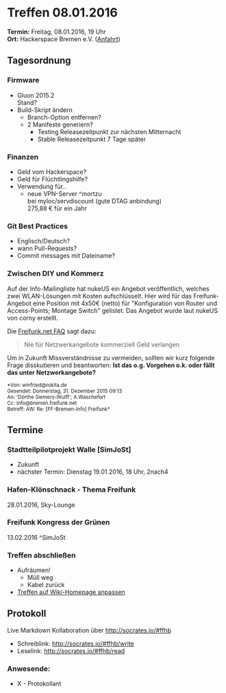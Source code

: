 # Treffen 08.01.2016
**Termin:** Freitag, 08.01.2016, 19 Uhr  
**Ort:** Hackerspace Bremen e.V. ([Anfahrt](https://www.hackerspace-bremen.de/anfahrt/))

## Tagesordnung
### Firmware
- Gluon 2015.2  
  Stand?
- Build-Skript ändern
    - Branch-Option entfernen?
    - 2 Manifeste generiern?
        - Testing Releasezeitpunkt zur nächsten Mitternacht  
        - Stable Releasezeitpunkt 7 Tage später

### Finanzen
- Geld vom Hackerspace?
- Geld für Flüchtlingshilfe?
- Verwendung für..
    - neue VPN-Server ^mortzu  
      bei myloc/servdiscount (gute DTAG anbindung)  
      275,88 € für ein Jahr 

### Git Best Practices
- Englisch/Deutsch?
- wann Pull-Requests?
- Commit messages mit Dateiname?

### Zwischen DIY und Kommerz

Auf der Info-Mailingliste hat nukeUS ein Angebot veröffentlich, welches zwei WLAN-Lösungen mit Kosten aufschlüsselt. Hier wird für das Freifunk-Angebot eine Position mit 4x50€ (netto) für "Konfiguration von Router und Access-Points; Montage Switch" gelistet. Das Angebot wurde laut nukeUS von corny erstellt.

Die [Freifunk.net FAQ](https://freifunk.net/worum-geht-es/haufige-fragen) sagt dazu:
> Nie für Netzwerkangebote kommerziell Geld verlangen

Um in Zukunft Missverständnisse zu vermeiden, sollten wir kurz folgende Frage disskutieren und beantworten: 
**Ist das o.g. Vorgehen o.k. oder fällt das unter Netzwerkangebote?**

<small>
*Von: winfried@rokita.de<br/>
Gesendet: Donnerstag, 31. Dezember 2015 09:13<br/>
An: 'Dörthe Siemers-Wulff'; A.Waschefort<br/>
Cc: info@bremen.freifunk.net<br/>
Betreff: AW: Re: [FF-Bremen-Info] Freifunk*
</small>

## Termine
### Stadtteilpilotprojekt Walle [SimJoSt]
* Zukunft
* nächster Termin: Dienstag 19.01.2016, 18 Uhr, 2nach4

### Hafen-Klönschnack - Thema Freifunk
28.01.2016, Sky-Lounge

### Freifunk Kongress der Grünen
13.02.2016 ^SimJoSt


### Treffen abschließen
* Aufräumen!
  * Müll weg
  * Kabel zurück
* [Treffen auf Wiki-Homepage anpassen](Home)


## Protokoll
Live Markdown Kollaboration über http://socrates.io/#ffhb
* Schreiblink: http://socrates.io/#ffhb/write
* Leselink: http://socrates.io/#ffhb/read

### Anwesende:
* X - Protokollant